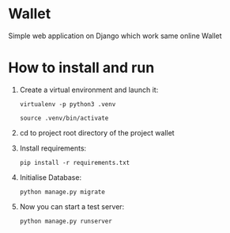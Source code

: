 # Wallet
Simple web application on Django which work same online Wallet

# How to install and run
1. Create a virtual environment and launch it:
   ```
   virtualenv -p python3 .venv
   ```
   ```
   source .venv/bin/activate
   ```

2. cd to project root directory of the project wallet

3. Install requirements:
   ```
   pip install -r requirements.txt
   ```

4. Initialise Database:
   ```
   python manage.py migrate
   ```

5. Now you can start a test server:
   ```
   python manage.py runserver
   ```


